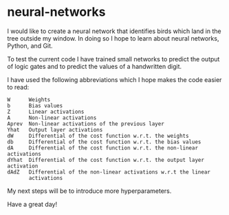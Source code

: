 # neural-networks

I would like to create a neural network that identifies birds which land in the
tree outside my window.  In doing so I hope to learn about neural networks, 
Python, and Git.

To test the current code I have trained small networks to predict the output of
logic gates and to predict the values of a handwritten digit.

I have used the following abbreviations which I hope makes the code easier
to read:

    W      Weights
    b      Bias values
    Z      Linear activations
    A      Non-linear activations
    Aprev  Non-linear activations of the previous layer
    Yhat   Output layer activations
    dW     Differential of the cost function w.r.t. the weights
    db     Differential of the cost function w.r.t. the bias values
    dA     Differential of the cost function w.r.t. the non-linear activations
    dYhat  Differential of the cost function w.r.t. the output layer activation
    dAdZ   Differential of the non-linear activations w.r.t the linear
           activations

My next steps will be to introduce more hyperparameters.

Have a great day!

